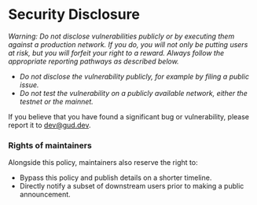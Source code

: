 # Security Disclosure
_Warning: Do not disclose vulnerabilities publicly or by executing them against a production network. If you do, you will not only be putting users at risk, but you will forfeit your right to a reward. Always follow the appropriate reporting pathways as described below._
- _Do not disclose the vulnerability publicly, for example by filing a public issue._
- _Do not test the vulnerability on a publicly available network, either the testnet or the mainnet._

If you believe that you have found a significant bug or vulnerability, please report it to dev@gud.dev.

### Rights of maintainers
Alongside this policy, maintainers also reserve the right to:
- Bypass this policy and publish details on a shorter timeline.
- Directly notify a subset of downstream users prior to making a public announcement.